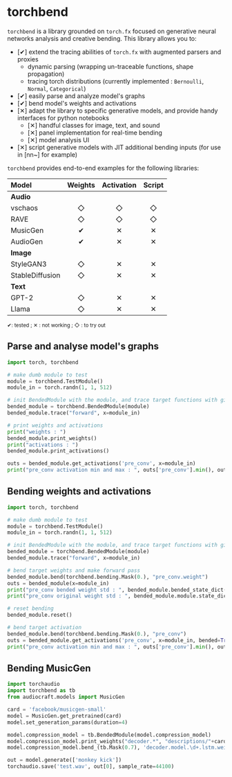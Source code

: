 # torchbend

`torchbend` is a library grounded on `torch.fx` focused on generative neural networks analysis and creative bending. This library allows you to:

- [✔︎] extend the tracing abilities of `torch.fx` with augmented parsers and proxies
    - dynamic parsing (wrapping un-traceable functions, shape propagation)
    - tracing torch distributions (currently implemented : `Bernoulli`, `Normal`, `Categorical`)
- [✔︎] easily parse and analyze model's graphs 
- [︎✔︎] bend model's weights and activations
- [✕︎] adapt the library to specific generative models, and provide handy interfaces for python notebooks
    - [✕︎] handful classes for image, text, and sound
    - [✕︎] panel implementation for real-time bending
    - [✕︎] model analysis UI
- [✕︎] script generative models with JIT additional bending inputs (for use in [nn~] for example)

`torchbend` provides end-to-end examples for the following libraries:

| Model                | Weights | Activation | Script |
| :------------------- | :-----: | :--------: | :----: |
| **Audio** | | | |
| vschaos              | ◇       | ◇          | ◇      |
| RAVE                 | ◇       | ◇          | ◇      |
| MusicGen             | ✔︎    | ✕︎       | ✕︎   |
| AudioGen             | ✔︎    | ✕︎       | ✕︎   |
| **Image** | | | |
| StyleGAN3            | ◇       | ✕︎       | ✕︎   |
| StableDiffusion      | ◇       | ✕︎       | ✕︎   |
| **Text**                 |         |            |        |
| GPT-2                | ◇       | ✕︎       | ✕︎   |
| Llama                | ◇       | ✕︎       | ✕︎   |

<small>✔︎: tested ; ✕︎ : not working ; ◇ : to try out</small>


## Parse and analyse model's graphs

```python
import torch, torchbend

# make dumb module to test
module = torchbend.TestModule()
module_in = torch.randn(1, 1, 512)

# init BendedModule with the module, and trace target functions with given inputs
bended_module = torchbend.BendedModule(module)
bended_module.trace("forward", x=module_in)

# print weights and activations
print("weights : ")
bended_module.print_weights()
print("activations : ")
bended_module.print_activations()

outs = bended_module.get_activations('pre_conv', x=module_in)
print("pre_conv activation min and max : ", outs['pre_conv'].min(), outs['pre_conv'].max())
```


## Bending weights and activations

```python
import torch, torchbend

# make dumb module to test
module = torchbend.TestModule()
module_in = torch.randn(1, 1, 512)

# init BendedModule with the module, and trace target functions with given inputs
bended_module = torchbend.BendedModule(module)
bended_module.trace("forward", x=module_in)

# bend target weights and make forward pass
bended_module.bend(torchbend.bending.Mask(0.), "pre_conv.weight")
outs = bended_module(x=module_in)
print("pre_conv bended weight std : ", bended_module.bended_state_dict()['pre_conv.weight'].std())
print("pre_conv original weight std : ", bended_module.module.state_dict()['pre_conv.weight'].std())

# reset bending
bended_module.reset()

# bend target activation 
bended_module.bend(torchbend.bending.Mask(0.), "pre_conv")
outs = bended_module.get_activations('pre_conv', x=module_in, bended=True)
print("pre_conv activation min and max : ", outs['pre_conv'].min(), outs['pre_conv'].max())
```

## Bending MusicGen

```python
import torchaudio
import torchbend as tb
from audiocraft.models import MusicGen

card = 'facebook/musicgen-small'
model = MusicGen.get_pretrained(card)
model.set_generation_params(duration=4) 

model.compression_model = tb.BendedModule(model.compression_model)
model.compression_model.print_weights("decoder.*", "descriptions/"+card.split('/')[-1])
model.compression_model.bend_(tb.Mask(0.7), 'decoder.model.\d+.lstm.weight_hh_l.', verbose=True)

out = model.generate(['monkey kick'])
torchaudio.save('test.wav', out[0], sample_rate=44100)
```